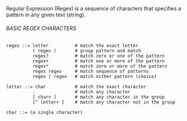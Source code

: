 Regular Expression (Regex) is a sequence of characters that specifies a pattern in any given text (string). 
###### BASIC REGEX CHARACTERS

```
regex ::= letter          # match the exact letter
          ( regex )       # group pattern and match
          regex?          # match zero or one of the pattern
          regex+          # match one or more of the pattern
          regex*          # match zero or more of the pattern
          regex regex     # match sequence of patterns
          regex | regex   # match either pattern (choice)
          
letter ::= char           # match the exact character
          .               # match any character
          [ char+ ]       # match any character in the group
          [^ letter+ ]    # match any character not in the group

char ::= (a single character)
```
